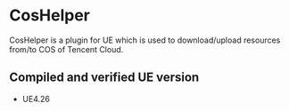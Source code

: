 # CosHelper
CosHelper is a plugin for UE which is used to download/upload resources from/to COS of Tencent Cloud.

## Compiled and verified UE version
* UE4.26
